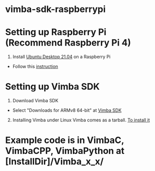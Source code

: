 # vimba-sdk-raspberrypi

Setting up Raspberry Pi (Recommend Raspberry Pi 4)
===============
1. Install [Ubuntu Desktop 21.04](https://ubuntu.com/download/raspberry-pi) on a Raspberry Pi
  - Follow this [instruction](https://projects.raspberrypi.org/en/projects/raspberry-pi-setting-up)

Setting up Vimba SDK
===============
1. Download Vimba SDK
  - Select "Downloads for ARMv8 64-bit" at [Vimba SDK](https://www.alliedvision.com/en/products/software.html)

2. Installing Vimba under Linux
  Vimba comes as a tarball. [To install it](https://cdn.alliedvision.com/fileadmin/content/documents/products/software/software/Vimba/appnote/Vimba_installation_under_Linux.pdf)
  
Example code is in VimbaC, VimbaCPP, VimbaPython at [InstallDir]/Vimba_x_x/
===============
